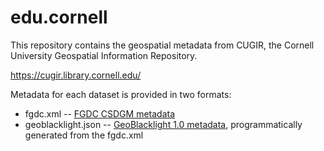 # edu.cornell

This repository contains the geospatial metadata from CUGIR, the Cornell University Geospatial Information Repository.

https://cugir.library.cornell.edu/

Metadata for each dataset is provided in two formats:
- fgdc.xml -- [FGDC CSDGM metadata](https://www.fgdc.gov/metadata/csdgm-standard)
- geoblacklight.json -- [GeoBlacklight 1.0 metadata](https://opengeometadata.org/docs/gbl-1.0), programmatically generated from the fgdc.xml


